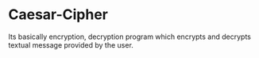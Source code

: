 # Caesar-Cipher
Its basically encryption, decryption program which encrypts and decrypts textual message provided by the user.
